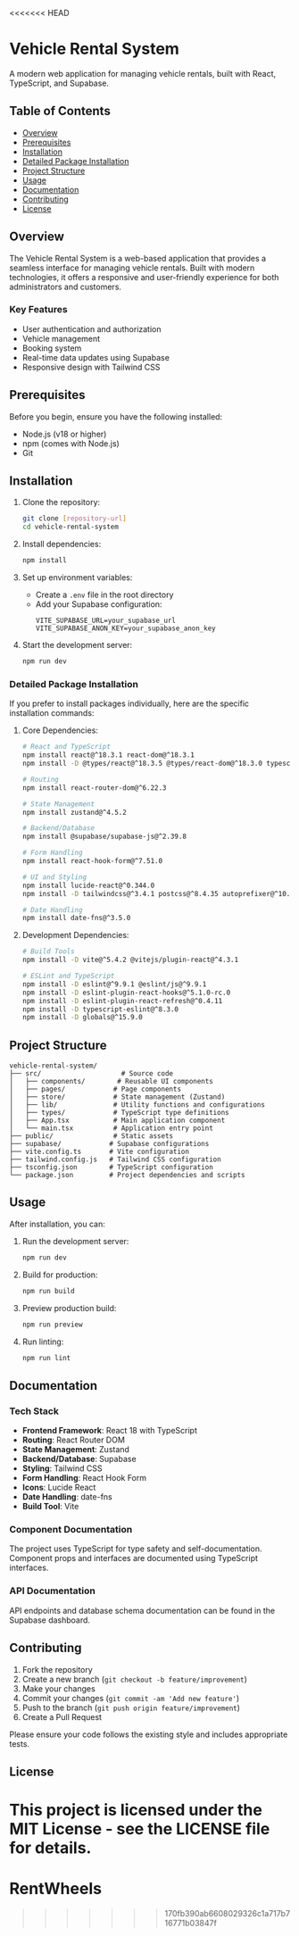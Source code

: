 <<<<<<< HEAD
# Vehicle Rental System

A modern web application for managing vehicle rentals, built with React, TypeScript, and Supabase.

## Table of Contents

- [Overview](#overview)
- [Prerequisites](#prerequisites)
- [Installation](#installation)
- [Detailed Package Installation](#detailed-package-installation)
- [Project Structure](#project-structure)
- [Usage](#usage)
- [Documentation](#documentation)
- [Contributing](#contributing)
- [License](#license)

## Overview

The Vehicle Rental System is a web-based application that provides a seamless interface for managing vehicle rentals. Built with modern technologies, it offers a responsive and user-friendly experience for both administrators and customers.

### Key Features

- User authentication and authorization
- Vehicle management
- Booking system
- Real-time data updates using Supabase
- Responsive design with Tailwind CSS

## Prerequisites

Before you begin, ensure you have the following installed:

- Node.js (v18 or higher)
- npm (comes with Node.js)
- Git

## Installation

1. Clone the repository:

   ```bash
   git clone [repository-url]
   cd vehicle-rental-system
   ```

2. Install dependencies:

   ```bash
   npm install
   ```

3. Set up environment variables:

   - Create a `.env` file in the root directory
   - Add your Supabase configuration:
     ```
     VITE_SUPABASE_URL=your_supabase_url
     VITE_SUPABASE_ANON_KEY=your_supabase_anon_key
     ```

4. Start the development server:
   ```bash
   npm run dev
   ```

### Detailed Package Installation

If you prefer to install packages individually, here are the specific installation commands:

1. Core Dependencies:

   ```bash
   # React and TypeScript
   npm install react@^18.3.1 react-dom@^18.3.1
   npm install -D @types/react@^18.3.5 @types/react-dom@^18.3.0 typescript@^5.5.3

   # Routing
   npm install react-router-dom@^6.22.3

   # State Management
   npm install zustand@^4.5.2

   # Backend/Database
   npm install @supabase/supabase-js@^2.39.8

   # Form Handling
   npm install react-hook-form@^7.51.0

   # UI and Styling
   npm install lucide-react@^0.344.0
   npm install -D tailwindcss@^3.4.1 postcss@^8.4.35 autoprefixer@^10.4.18

   # Date Handling
   npm install date-fns@^3.5.0
   ```

2. Development Dependencies:

   ```bash
   # Build Tools
   npm install -D vite@^5.4.2 @vitejs/plugin-react@^4.3.1

   # ESLint and TypeScript
   npm install -D eslint@^9.9.1 @eslint/js@^9.9.1
   npm install -D eslint-plugin-react-hooks@^5.1.0-rc.0
   npm install -D eslint-plugin-react-refresh@^0.4.11
   npm install -D typescript-eslint@^8.3.0
   npm install -D globals@^15.9.0
   ```

## Project Structure

```
vehicle-rental-system/
├── src/                    # Source code
│   ├── components/        # Reusable UI components
│   ├── pages/            # Page components
│   ├── store/            # State management (Zustand)
│   ├── lib/              # Utility functions and configurations
│   ├── types/            # TypeScript type definitions
│   ├── App.tsx           # Main application component
│   └── main.tsx          # Application entry point
├── public/               # Static assets
├── supabase/            # Supabase configurations
├── vite.config.ts       # Vite configuration
├── tailwind.config.js   # Tailwind CSS configuration
├── tsconfig.json        # TypeScript configuration
└── package.json         # Project dependencies and scripts
```

## Usage

After installation, you can:

1. Run the development server:

   ```bash
   npm run dev
   ```

2. Build for production:

   ```bash
   npm run build
   ```

3. Preview production build:

   ```bash
   npm run preview
   ```

4. Run linting:
   ```bash
   npm run lint
   ```

## Documentation

### Tech Stack

- **Frontend Framework**: React 18 with TypeScript
- **Routing**: React Router DOM
- **State Management**: Zustand
- **Backend/Database**: Supabase
- **Styling**: Tailwind CSS
- **Form Handling**: React Hook Form
- **Icons**: Lucide React
- **Date Handling**: date-fns
- **Build Tool**: Vite

### Component Documentation

The project uses TypeScript for type safety and self-documentation. Component props and interfaces are documented using TypeScript interfaces.

### API Documentation

API endpoints and database schema documentation can be found in the Supabase dashboard.

## Contributing

1. Fork the repository
2. Create a new branch (`git checkout -b feature/improvement`)
3. Make your changes
4. Commit your changes (`git commit -am 'Add new feature'`)
5. Push to the branch (`git push origin feature/improvement`)
6. Create a Pull Request

Please ensure your code follows the existing style and includes appropriate tests.

## License

This project is licensed under the MIT License - see the LICENSE file for details.
=======
# RentWheels
>>>>>>> 170fb390ab6608029326c1a717b716771b03847f
